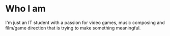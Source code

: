 # Who I am

I'm just an IT student with a passion for video games, music composing and film/game direction that is trying to make something meaningful.
